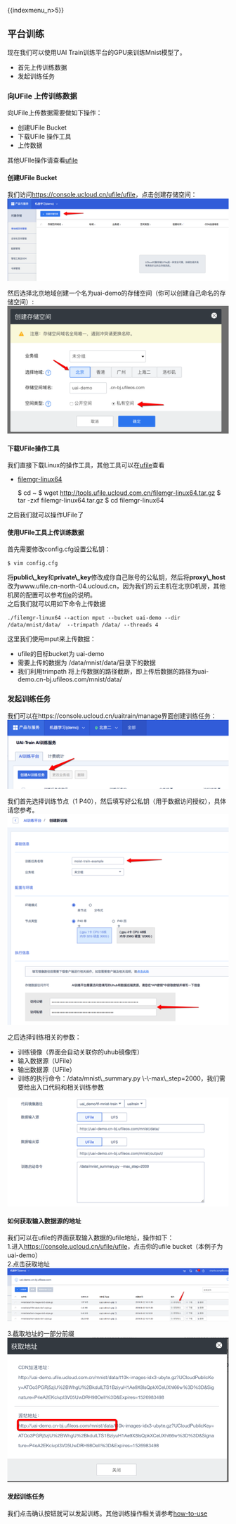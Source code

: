 {{indexmenu_n>5}}

## 平台训练

现在我们可以使用UAI Train训练平台的GPU来训练Mnist模型了。

  - 首先上传训练数据
  - 发起训练任务

### 向UFile 上传训练数据

向UFile上传数据需要做如下操作：

  - 创建UFile Bucket
  - 下载UFile 操作工具
  - 上传数据

其他UFIle操作请查看[ufile](/ai/uai-train/basic/ufile)

#### 创建UFile Bucket

我们访问<https://console.ucloud.cn/ufile/ufile>，点击创建存储空间：  
![](/images/tutorial/tf-mnist/ufile-create.png)

然后选择北京地域创建一个名为uai-demo的存储空间（你可以创建自己命名的存储空间）:  
![](/images/tutorial/tf-mnist/ufile-create2.png)

#### 下载UFile操作工具

我们直接下载Linux的操作工具，其他工具可以在[ufile](/ai/uai-train/basic/ufile)查看

  - 
    [filemgr-linux64](http://tools.ufile.ucloud.com.cn/filemgr-linux64.tar.gz)



    $ cd ~
    $ wget http://tools.ufile.ucloud.com.cn/filemgr-linux64.tar.gz
    $ tar -zxf filemgr-linux64.tar.gz
    $ cd filemgr-linux64

之后我们就可以操作UFile了

#### 使用UFile工具上传训练数据

首先需要修改config.cfg设置公私钥：

    $ vim config.cfg

将**public\\\_key**和**private\\\_key**修改成你自己账号的公私钥，然后将**proxy\\\_host**改为www.ufile.cn-north-04.ucloud.cn，因为我们的云主机在北京D机房，其他机房的配置可以参考[file](/ai/uai-train/basic/ufile/file)的说明。  
之后我们就可以用如下命令上传数据

    ./filemgr-linux64 --action mput --bucket uai-demo --dir /data/mnist/data/  --trimpath /data/ --threads 4

这里我们使用mput来上传数据：

  - ufile的目标bucket为 uai-demo
  - 需要上传的数据为 /data/mnist/data/目录下的数据
  - 我们利用trimpath
    将上传数据的路径截断，即上传后数据的路径为uai-demo.cn-bj.ufileos.com/mnist/data/

### 发起训练任务

我们可以在https://console.ucloud.cn/uaitrain/manage界面创建训练任务：  
![](/images/tutorial/tf-mnist/train-step1.png)

我们首先选择训练节点（1
P40），然后填写好公私钥（用于数据访问授权），具体请您参考[](/ai/uai-train/basic/key)。  
![](/images/tutorial/tf-mnist/train-step2.png)

之后选择训练相关的参数：

  - 训练镜像（界面会自动关联你的uhub镜像库）
  - 输入数据源（UFile）
  - 输出数据源（UFile）
  - 训练的执行命令：/data/mnist\\\_summary.py
    \\-\\-max\\\_step=2000，我们需要给出入口代码和相关训练参数

![](/images/tutorial/tf-mnist/train-step3.png)

#### 如何获取输入数据源的地址

我们可以在ufile的界面获取输入数据的ufile地址，操作如下：  
1.进入<https://console.ucloud.cn/ufile/ufile>，点击你的ufile
bucket（本例子为uai-demo）  
2.点击获取地址  
![](/images/tutorial/tf-mnist/train-ufile-step1.png)

3.截取地址的一部分前缀  
![](/images/tutorial/tf-mnist/train-ufile-step2.png)

#### 发起训练任务

我们点击确认按钮就可以发起训练。其他训练操作相关请参考[how-to-use](/ai/uai-train/set-up/how-to-use)
